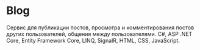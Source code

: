 # Blog
Сервис для публикации постов, просмотра и комментирования постов других пользователей, общения между пользователями.
C#, ASP .NET Core, Entity Framework Core, LINQ, SignalR, HTML, CSS, JavaScript.
